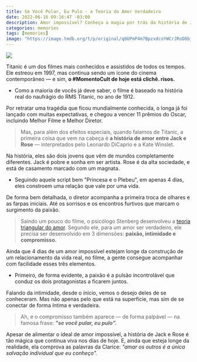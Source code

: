 ```yaml
---
title: Se Você Pular, Eu Pulo - a Teoria do Amor Verdadeiro
date: 2022-06-16 09:16:47 -03:00
description: Amor impossível? Conheça a magia por trás da história de Jack e Rose e a teoria triangular do amor que faz essa história ressoar até hoje.
categories: memories
tags: [memories]
image: "https://image.tmdb.org/t/p/original/q0UPmP4m7BpzxdcoYWCrJRoD8bj.jpg"
---
```


![](https://substack-post-media.s3.amazonaws.com/public/images/875aa0f3-7f13-4b80-864c-0b6e695e47a1_540x350.gif)

Titanic é um dos filmes mais conhecidos e assistidos de todos os tempos. Ele estreou em 1997, mas continua sendo um ícone do cinema contemporâneo — e sim,  **o #MomentoCult de hoje está clichê. risos.**

-   Como a maioria de vocês já deve saber, o filme é baseado na história real do naufrágio do RMS Titanic, no ano de 1912.
    

Por retratar uma tragédia que ficou mundialmente conhecida, o longa já foi lançado com muitas expectativas, e chegou a vencer 11 prêmios do Oscar, incluindo Melhor Filme e Melhor Diretor.

> Mas, para além dos efeitos especiais, quando falamos de Titanic, a
> primeira coisa que vem na cabeça é  **a história de amor entre Jack e
> Rose** — interpretados pelo Leonardo DiCaprio e a Kate Winslet.

Na história, eles são dois jovens que vêm de mundos completamente diferentes. Jack é pobre e sonha em ser artista. Rose é da alta sociedade, e está de casamento marcado com um magnata.

-   Seguindo aquele script bem "Princesa e o Plebeu", em apenas 4 dias, eles constroem uma relação que vale por uma vida.
    

De forma bem detalhada, o diretor acompanha a primeira troca de olhares e as farpas iniciais. Até os sorrisos e os encontros furtivos que marcam o surgimento da paixão.

> Saindo um pouco do filme, o psicólogo Stenberg desenvolveu a  [teoria triangular do amor](https://pt.wikipedia.org/wiki/Teoria_triangular_do_amor). Segundo ele, para um amor ser verdadeiro, ele precisa ser desenvolvido em 3 dimensões:  **paixão, intimidade e compromisso.**

Ainda que 4 dias de um amor impossível estejam longe da construção de um relacionamento da vida real, no filme, a gente consegue acompanhar com facilidade esses três elementos.

-   Primeiro, de forma evidente, a paixão é a pulsão incontrolável que conduz os dois protagonistas a ficarem juntos.
    

Falando da intimidade, desde o início, vemos o desejo deles de se conheceram. Mas não apenas pelo que está na superfície, mas sim de se conectar de forma íntima e verdadeira.

> Ah, e o compromisso também aparece — de forma palpável — na famosa frase:  _**"se você pular, eu pulo".**_

Apesar de alimentar o ideal de amor impossível, a história de Jack e Rose é tão mágica que continua viva nos dias de hoje. E, ainda que esteja longe da realidade, ela comprova as palavras da Clarice: _"amar os outros é a única salvação individual que eu conheço"._